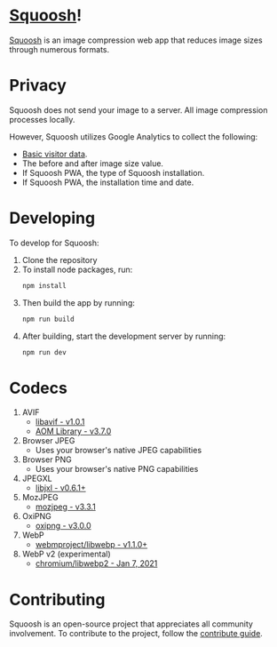 # [Squoosh]!

[Squoosh] is an image compression web app that reduces image sizes through numerous formats.

# Privacy

Squoosh does not send your image to a server. All image compression processes locally.

However, Squoosh utilizes Google Analytics to collect the following:

- [Basic visitor data](https://support.google.com/analytics/answer/6004245?ref_topic=2919631).
- The before and after image size value.
- If Squoosh PWA, the type of Squoosh installation.
- If Squoosh PWA, the installation time and date.

# Developing

To develop for Squoosh:

1. Clone the repository
1. To install node packages, run:
   ```sh
   npm install
   ```
1. Then build the app by running:
   ```sh
   npm run build
   ```
1. After building, start the development server by running:
   ```sh
   npm run dev
   ```

# Codecs

1. AVIF
   - [libavif - v1.0.1](https://github.com/AOMediaCodec/libavif/releases/tag/v1.0.1)
   - [AOM Library - v3.7.0](https://aomedia.googlesource.com/aom/+/refs/tags/v3.7.0)
1. Browser JPEG
   - Uses your browser's native JPEG capabilities
1. Browser PNG
   - Uses your browser's native PNG capabilities
1. JPEGXL
   - [libjxl - v0.6.1+](https://github.com/libjxl/libjxl/commit/9f544641ec83f6abd9da598bdd08178ee8a003e0)
1. MozJPEG
   - [mozjpeg - v3.3.1](https://github.com/mozilla/mozjpeg/releases/v3.3.1)
1. OxiPNG
   - [oxipng - v3.0.0](https://github.com/shssoichiro/oxipng/releases/v3.0.0)
1. WebP
   - [webmproject/libwebp - v1.1.0+](https://github.com/webmproject/libwebp/commit/d2e245ea9e959a5a79e1db0ed2085206947e98f2)
1. WebP v2 (experimental)
   - [chromium/libwebp2 - Jan 7, 2021](https://chromium.googlesource.com/codecs/libwebp2/+/413df7caeca5013fa9a51401660f7efd8572e0ae)

# Contributing

Squoosh is an open-source project that appreciates all community involvement. To contribute to the project, follow the [contribute guide](/CONTRIBUTING.md).

[squoosh]: https://squoosh.app
